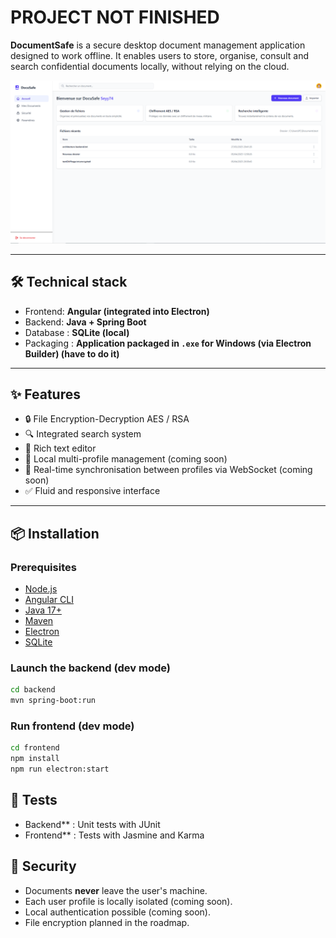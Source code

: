# PROJECT NOT FINISHED 

**DocumentSafe** is a secure desktop document management application designed to work offline. It enables users to store, organise, consult and search confidential documents locally, without relying on the cloud.

<img src="./images/home_docusafe.PNG" alt="Image of Docusafe home page" width="1000" />

---

## 🛠️ Technical stack

- Frontend: **Angular (integrated into Electron)**
- Backend: **Java + Spring Boot**
- Database : **SQLite (local)**
- Packaging : **Application packaged in `.exe` for Windows (via Electron Builder) (have to do it)**

---

## ✨ Features

- 🔒 File Encryption-Decryption AES / RSA
- 🔍 Integrated search system
- 📝 Rich text editor
- 👤 Local multi-profile management (coming soon)
- 🔄 Real-time synchronisation between profiles via WebSocket (coming soon)
- ✅ Fluid and responsive interface

---

## 📦 Installation

### Prerequisites

- [Node.js](https://nodejs.org/)
- [Angular CLI](https://angular.io/cli)
- [Java 17+](https://adoptium.net/)
- [Maven](https://maven.apache.org/)
- [Electron](https://www.electronjs.org/)
- [SQLite](https://www.sqlite.org/index.html)

### Launch the backend (dev mode)
```bash
cd backend
mvn spring-boot:run
```

### Run frontend (dev mode)
```bash
cd frontend
npm install
npm run electron:start
```

## 🧪 Tests

- Backend** : Unit tests with JUnit  
- Frontend** : Tests with Jasmine and Karma


## 🔐 Security

- Documents **never** leave the user's machine.
- Each user profile is locally isolated (coming soon).
- Local authentication possible (coming soon).
- File encryption planned in the roadmap.
